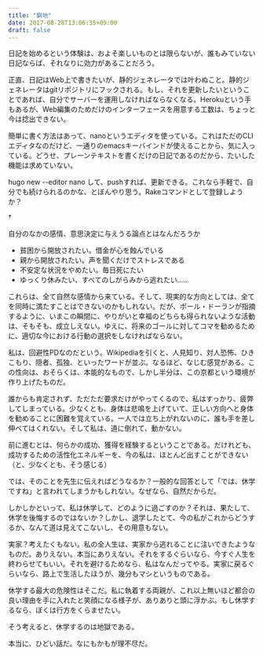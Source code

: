 ```yaml
---
title: "窮地"
date: 2017-08-28T13:06:35+09:00
draft: false
---
```


日記を始めるという体験は、およそ楽しいものとは限らないが、誰もみていない日記ならば、それなりに効力があることだろう。

正直、日記はWeb上で書きたいが、静的ジェネレータでは叶わぬこと。静的ジェネレータはgitリポジトリにフックされる。もし、それを更新したいということであれば、自分でサーバーを運用しなければならなくなる。Herokuという手もあるが、Web編集のためだけのインターフェースを用意する工数は、ちょっと今は捻出できない。

簡単に書く方法はあって、nanoというエディタを使っている。これはただのCLIエディタなのだけど、一通りのemacsキーバインドが使えることから、気に入っている。どうせ、プレーンテキストを書くだけの日記であるのだから、たいした機能は求めていない。

hugo new --editor nano して、pushすれば、更新できる。これなら手軽で、自分でも続けられるのかな、とぼんやり思う。Rakeコマンドとして登録しようか？

†

自分のなかの感情、意思決定に与えうる論点とはなんだろうか

+ 貧困から開放されたい。借金が心を蝕んでいる
+ 親から開放されたい。声を聞くだけでストレスである
+ 不安定な状況をやめたい。毎日死にたい
+ ゆっくり休みたい、すべてのしがらみから逃れたい……

これらは、全て自然な感情から来ている。そして、現実的な方向としては、全てを同時に満たすことはできないのかもしれない。だが、ポール・ドーランが指摘するように、いまこの瞬間に、やりがいと幸福のどちらも得られないような活動は、そもそも、成立しえない。ゆえに、将来のゴールに対してコマを勧めるために、適切な今における行動の選択をしなければならない。

私は、回避性PDなのだという。Wikipediaを引くと、人見知り、対人恐怖、ひきこもり、隠者、孤独、といったワードが並ぶ。なるほど、なじむ感覚がある。この性向は、おそらくは、本能的なもので、しかし半分は、この京都という環境が作り上げたものだ。

誰からも肯定されず、ただただ要求だけがやってくるので、私はすっかり、疲弊してしまっている。少なくとも、身体は悲鳴を上げていて、正しい方向へと身体を勧めることに困難を覚えている。一人では立ち上がれないのに、誰も手を差し伸べてはくれない。そして私は、道に倒れて、動かない。

前に進むとは、何らかの成功、獲得を経験するということである。だけれども、成功するための活性化エネルギーを、今の私は、ほとんど出すことができない（と、少なくとも、そう感じる）

では、そのことを先生に伝えればどうなるか？一般的な回答として「では、休学ですね」と言われてしまうかもしれない。なぜなら、自然だからだ。

しかしかといって、私は休学して、どのように過ごすのか？それは、果たして、休学を後悔するのではないか？しかし、退学したとて、今の私がこれからどうするか、なんて道は見えてこないし、その用意もない。

実家？考えたくもない。私の全人生は、実家から逃れることに注いできたようなものだ。ありえない。本当にありえない。それをするぐらいなら、今すぐ人生を終わらせてもいい。それを避けるためなら、私はなんだってやる。実家に戻るぐらいなら、路上で生活したほうが、幾分もマシというものである。

休学する最大の危険性はそこだ。私に執着する両親が、これ以上無いほど都合の良い理由を手に入れたと笑顔になる様子が、ありありと頭に浮かぶ。もし休学するなら、ぼくは行方をくらませたい。

そう考えると、休学するのは地獄である。

本当に、ひどい話だ。なにもかもが理不尽だ。

